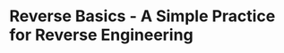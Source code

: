 Reverse Basics - A Simple Practice for Reverse Engineering
==========================================================
